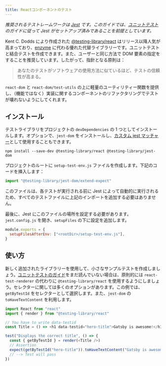 ```yaml
---
title: Reactコンポーネントのテスト
---
```


_推奨されるテストレームワークは [Jest](https://jestjs.io/) です。このガイドでは、[ユニットテスト](/docs/unit-testing)のガイドに従って Jest がセットアップ済みであることを前提としています。_

Kent C. Dodds により作成された [@testing-library/react](https://github.com/testing-library/react-testing-library) はリリース以降人気が高まっており、[enzyme](https://github.com/airbnb/enzyme) に代わる優れた代替ライブラリーです。ユニットテストと結合テストを作成できます。また、ユーザーと同じ方法で DOM 要素の指定をすることを推奨しています。したがって、指針となる原則は：

> あなたのテストがソフトウェアの使用方法に似ているほど、テストの信頼性が高まる。

`react-dom` と `react-dom/test-utils` の上に軽量のユーティリティー関数を提供し、（機能ではなく）実装に関するコンポーネントのリファクタリングでテストが壊れないようにしてくれます。

## インストール

テストライブラリをプロジェクトの `devDependencies` の 1 つとしてインストールします。オプションで、`jest-dom` をインストールし、[カスタム jest マッチャー](https://github.com/testing-library/jest-dom#custom-matchers)として使用することもできます。

```shell
npm install --save-dev @testing-library/react @testing-library/jest-dom
```

プロジェクトのルートに `setup-test-env.js` ファイルを作成します。下記のコードを挿入します：

```js:title=setup-test-env.js
import "@testing-library/jest-dom/extend-expect"
```

このファイルは、各テストが実行される前に Jest によって自動的に実行されるため、すべてのテストファイルに上記のインポートを追加する必要はありません。

最後に、Jest にこのファイルの場所を設定する必要があります。`jest.config.js` を開き、`setupFiles` の下に設定を追加します。

```js:title=jest.config.js
module.exports = {
  setupFilesAfterEnv: ["<rootDir>/setup-test-env.js"],
}
```

## 使い方

新しく追加されたライブラリーを使用して、小さなサンプルテストを作成しましょう。[ユニットテストのガイド](/docs/unit-testing)をまだ読んでいない場合は、原則的には `react-test-renderer` の代わりに `@testing-library/react` を使用するようにしましょう。セレクターに関しては多くのオプションがあります。この例では、`getByTestId` をセレクターとして選択します。また、`jest-dom` の `toHaveTextContent` を利用します。

```js
import React from "react"
import { render } from "@testing-library/react"

// You have to write data-testid
const Title = () => <h1 data-testid="hero-title">Gatsby is awesome!</h1>

test("Displays the correct title", () => {
  const { getByTestId } = render(<Title />)
  // Assertion
  expect(getByTestId("hero-title")).toHaveTextContent("Gatsby is awesome!")
  // --> Test will pass
})
```
